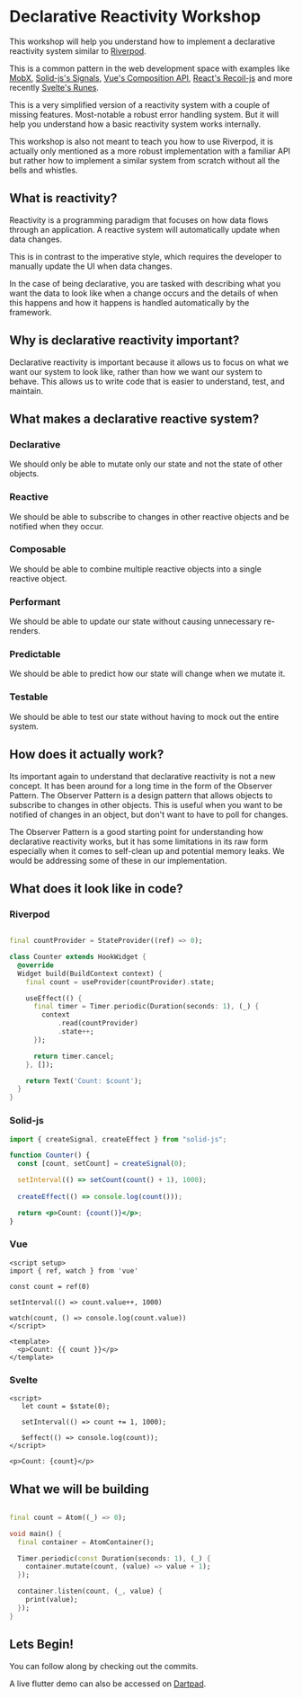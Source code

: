 # Declarative Reactivity Workshop

This workshop will help you understand how to implement a declarative reactivity system similar
to [Riverpod](https://riverpod.dev/docs/introduction/getting_started).

This is a common pattern in the web development space with examples
like [MobX](https://mobx.js.org/the-gist-of-mobx.html), [Solid-js's Signals](https://www.solidjs.com/guides/reactivity), [Vue's Composition
API](https://vuejs.org/guide/introduction.html), [React's Recoil-js](https://recoiljs.org/docs/introduction/core-concepts)
and more recently [Svelte's Runes](https://svelte.dev/blog/runes).

This is a very simplified version of a reactivity system with a couple of missing features. Most-notable a robust 
error handling system. But it will help you understand how a basic reactivity system works internally.

This workshop is also not meant to teach you how to use Riverpod, it is actually only mentioned as a more robust
implementation with a familiar API but rather how to implement a similar system from scratch without all the bells and
whistles.

## What is reactivity?

Reactivity is a programming paradigm that focuses on how data flows through an application. A reactive system will
automatically update when data changes.

This is in contrast to the imperative style, which requires the developer to manually update the UI when data changes.

In the case of being declarative, you are tasked with describing what you want the data to look like when a change
occurs and the details of when this happens and how it happens is handled automatically by the framework.

## Why is declarative reactivity important?

Declarative reactivity is important because it allows us to focus on what we want our system to look like, rather
than how we want our system to behave. This allows us to write code that is easier to understand, test, and maintain.

## What makes a declarative reactive system?

### Declarative

We should only be able to mutate only our state and not the state of other objects.

### Reactive

We should be able to subscribe to changes in other reactive objects and be notified when they
occur.

### Composable

We should be able to combine multiple reactive objects into a single reactive object.

### Performant

We should be able to update our state without causing unnecessary re-renders.

### Predictable

We should be able to predict how our state will change when we mutate it.

### Testable

We should be able to test our state without having to mock out the entire system.

## How does it actually work?

Its important again to understand that declarative reactivity is not a new concept. It has been around for a long
time in the form of the Observer Pattern. The Observer Pattern is a design pattern that allows objects to subscribe
to changes in other objects. This is useful when you want to be notified of changes in an object, but don't want to
have to poll for changes.

The Observer Pattern is a good starting point for understanding how declarative reactivity works, but it has some
limitations in its raw form especially when it comes to self-clean up and potential memory leaks. We would be
addressing some of these in our implementation.

## What does it look like in code?

### Riverpod

```dart

final countProvider = StateProvider((ref) => 0);

class Counter extends HookWidget {
  @override
  Widget build(BuildContext context) {
    final count = useProvider(countProvider).state;

    useEffect(() {
      final timer = Timer.periodic(Duration(seconds: 1), (_) {
        context
            .read(countProvider)
            .state++;
      });

      return timer.cancel;
    }, []);

    return Text('Count: $count');
  }
}
```

### Solid-js

```jsx
import { createSignal, createEffect } from "solid-js";

function Counter() {
  const [count, setCount] = createSignal(0);

  setInterval(() => setCount(count() + 1), 1000);
  
  createEffect(() => console.log(count()));

  return <p>Count: {count()}</p>;
}
```

### Vue

```vue
<script setup>
import { ref, watch } from 'vue'

const count = ref(0)

setInterval(() => count.value++, 1000)

watch(count, () => console.log(count.value))
</script>

<template>
  <p>Count: {{ count }}</p>
</template>
```

### Svelte

```svelte
<script>
   let count = $state(0);

   setInterval(() => count += 1, 1000);
  
   $effect(() => console.log(count));
</script>

<p>Count: {count}</p>
```

## What we will be building

```dart

final count = Atom((_) => 0);

void main() {
  final container = AtomContainer();

  Timer.periodic(const Duration(seconds: 1), (_) {
    container.mutate(count, (value) => value + 1);
  });

  container.listen(count, (_, value) {
    print(value);
  });
}

```

## Lets Begin!

You can follow along by checking out the commits.

A live flutter demo can also be accessed on [Dartpad](https://dartpad.dev/?id=5aa877b61eb9fccd904c325f2757a05a). 
